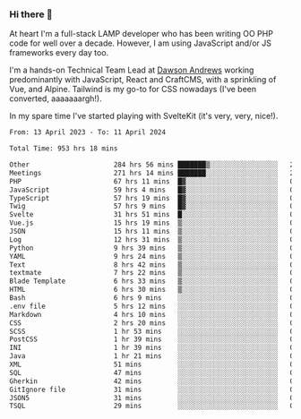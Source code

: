 ### Hi there 👋

<!--
**JamesNock/JamesNock** is a ✨ _special_ ✨ repository because its `README.md` (this file) appears on your GitHub profile.

Here are some ideas to get you started:

- 🔭 I’m currently working on ...
- 🌱 I’m currently learning ...
- 👯 I’m looking to collaborate on ...
- 🤔 I’m looking for help with ...
- 💬 Ask me about ...
- 📫 How to reach me: ...
- 😄 Pronouns: ...
- ⚡ Fun fact: ...
-->
At heart I'm a full-stack LAMP developer who has been writing OO PHP code for well over a decade. However, I am using JavaScript and/or JS frameworks every day too.

I'm a hands-on Technical Team Lead at [Dawson Andrews](https://www.dawsonandrews.com/) working predominantly with JavaScript, React and CraftCMS, with a sprinkling of Vue, and Alpine. Tailwind is my go-to for CSS nowadays (I've been converted, aaaaaaargh!).

In my spare time I've started playing with SvelteKit (it's very, very, nice!).

<!--START_SECTION:waka-->

```txt
From: 13 April 2023 - To: 11 April 2024

Total Time: 953 hrs 18 mins

Other                     284 hrs 56 mins ███████▒░░░░░░░░░░░░░░░░░   29.90 %
Meetings                  271 hrs 14 mins ███████░░░░░░░░░░░░░░░░░░   28.46 %
PHP                       67 hrs 11 mins  █▓░░░░░░░░░░░░░░░░░░░░░░░   07.05 %
JavaScript                59 hrs 4 mins   █▓░░░░░░░░░░░░░░░░░░░░░░░   06.20 %
TypeScript                57 hrs 19 mins  █▓░░░░░░░░░░░░░░░░░░░░░░░   06.02 %
Twig                      57 hrs 9 mins   █▓░░░░░░░░░░░░░░░░░░░░░░░   06.00 %
Svelte                    31 hrs 51 mins  █░░░░░░░░░░░░░░░░░░░░░░░░   03.34 %
Vue.js                    15 hrs 19 mins  ▒░░░░░░░░░░░░░░░░░░░░░░░░   01.61 %
JSON                      15 hrs 11 mins  ▒░░░░░░░░░░░░░░░░░░░░░░░░   01.59 %
Log                       12 hrs 31 mins  ▒░░░░░░░░░░░░░░░░░░░░░░░░   01.31 %
Python                    9 hrs 39 mins   ▒░░░░░░░░░░░░░░░░░░░░░░░░   01.01 %
YAML                      9 hrs 24 mins   ▒░░░░░░░░░░░░░░░░░░░░░░░░   00.99 %
Text                      8 hrs 42 mins   ▒░░░░░░░░░░░░░░░░░░░░░░░░   00.91 %
textmate                  7 hrs 22 mins   ▒░░░░░░░░░░░░░░░░░░░░░░░░   00.77 %
Blade Template            6 hrs 33 mins   ▒░░░░░░░░░░░░░░░░░░░░░░░░   00.69 %
HTML                      6 hrs 30 mins   ▒░░░░░░░░░░░░░░░░░░░░░░░░   00.68 %
Bash                      6 hrs 9 mins    ░░░░░░░░░░░░░░░░░░░░░░░░░   00.65 %
.env file                 5 hrs 12 mins   ░░░░░░░░░░░░░░░░░░░░░░░░░   00.55 %
Markdown                  4 hrs 10 mins   ░░░░░░░░░░░░░░░░░░░░░░░░░   00.44 %
CSS                       2 hrs 20 mins   ░░░░░░░░░░░░░░░░░░░░░░░░░   00.25 %
SCSS                      1 hr 53 mins    ░░░░░░░░░░░░░░░░░░░░░░░░░   00.20 %
PostCSS                   1 hr 39 mins    ░░░░░░░░░░░░░░░░░░░░░░░░░   00.17 %
INI                       1 hr 39 mins    ░░░░░░░░░░░░░░░░░░░░░░░░░   00.17 %
Java                      1 hr 21 mins    ░░░░░░░░░░░░░░░░░░░░░░░░░   00.14 %
XML                       51 mins         ░░░░░░░░░░░░░░░░░░░░░░░░░   00.09 %
SQL                       47 mins         ░░░░░░░░░░░░░░░░░░░░░░░░░   00.08 %
Gherkin                   42 mins         ░░░░░░░░░░░░░░░░░░░░░░░░░   00.07 %
GitIgnore file            31 mins         ░░░░░░░░░░░░░░░░░░░░░░░░░   00.06 %
JSON5                     31 mins         ░░░░░░░░░░░░░░░░░░░░░░░░░   00.05 %
TSQL                      29 mins         ░░░░░░░░░░░░░░░░░░░░░░░░░   00.05 %
```

<!--END_SECTION:waka-->
